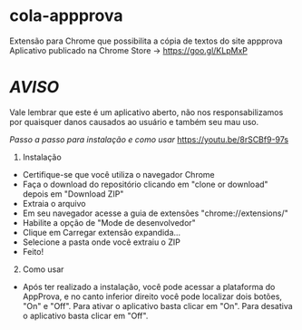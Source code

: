 # cola-appprova
Extensão para Chrome que possibilita a cópia de textos do site appprova
Aplicativo publicado na Chrome Store -> https://goo.gl/KLpMxP

# *AVISO*
Vale lembrar que este é um aplicativo aberto, não nos responsabilizamos por quaisquer danos causados ao usuário e também seu mau uso.

*Passo a passo para instalação e como usar*
https://youtu.be/8rSCBf9-97s

1. Instalação
- Certifique-se que você utiliza o navegador Chrome
- Faça o download do repositório clicando em "clone or download" depois em "Download ZIP"
- Extraia o arquivo
- Em seu navegador acesse a guia de extensões "chrome://extensions/"
- Habilite a opção de "Mode de desenvolvedor"
- Clique em Carregar extensão expandida...
- Selecione a pasta onde você extraiu o ZIP
- Feito!


2. Como usar
- Após ter realizado a instalação, você pode acessar a plataforma do AppProva, 
e no canto inferior direito você pode localizar dois botões, "On" e "Off".
Para ativar o aplicativo basta clicar em "On".
Para desativa o aplicativo basta clicar em "Off".
